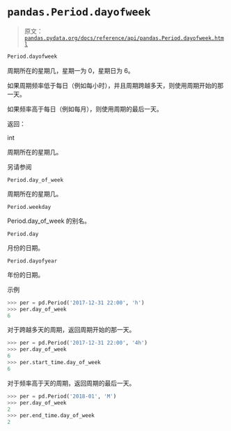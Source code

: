 # `pandas.Period.dayofweek`

> 原文：[`pandas.pydata.org/docs/reference/api/pandas.Period.dayofweek.html`](https://pandas.pydata.org/docs/reference/api/pandas.Period.dayofweek.html)

```py
Period.dayofweek
```

周期所在的星期几，星期一为 0，星期日为 6。

如果周期频率低于每日（例如每小时），并且周期跨越多天，则使用周期开始的那一天。

如果频率高于每日（例如每月），则使用周期的最后一天。

返回：

int

周期所在的星期几。

另请参阅

`Period.day_of_week`

周期所在的星期几。

`Period.weekday`

Period.day_of_week 的别名。

`Period.day`

月份的日期。

`Period.dayofyear`

年份的日期。

示例

```py
>>> per = pd.Period('2017-12-31 22:00', 'h')
>>> per.day_of_week
6 
```

对于跨越多天的周期，返回周期开始的那一天。

```py
>>> per = pd.Period('2017-12-31 22:00', '4h')
>>> per.day_of_week
6
>>> per.start_time.day_of_week
6 
```

对于频率高于天的周期，返回周期的最后一天。

```py
>>> per = pd.Period('2018-01', 'M')
>>> per.day_of_week
2
>>> per.end_time.day_of_week
2 
```
